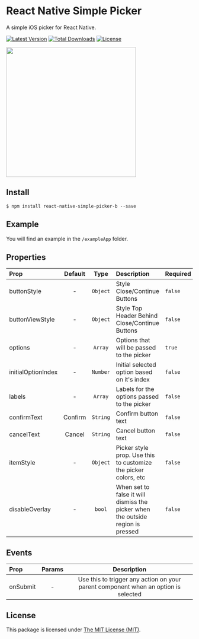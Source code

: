 # React Native Simple Picker

A simple iOS picker for React Native.

[![Latest Version](https://img.shields.io/npm/v/react-native-simple-picker.svg)](https://www.npmjs.com/package/react-native-simple-picker-b)
[![Total Downloads](https://img.shields.io/npm/dt/react-native-simple-picker.svg)](https://www.npmjs.com/package/react-native-simple-picker-b)
[![License](https://img.shields.io/npm/l/react-native-simple-picker.svg)](LICENSE)

[<img src="https://cloud.githubusercontent.com/assets/499192/14314055/79b56344-fbf5-11e5-9813-66a2d2a040c7.gif" width="350">](https://cloud.githubusercontent.com/assets/499192/14314055/79b56344-fbf5-11e5-9813-66a2d2a040c7.gif)

## Install

```
$ npm install react-native-simple-picker-b --save
```

## Example

You will find an example in the `/exampleApp` folder.

## Properties

| Prop  | Default  | Type | Description | Required |
| :------------ |:---------------:| :---------------:| :-----| :-----|
| buttonStyle | - | `Object` | Style Close/Continue Buttons | `false` |
| buttonViewStyle | - | `Object` | Style Top Header Behind Close/Continue Buttons | `false` |
| options | - | `Array` | Options that will be passed to the picker | `true`
| initialOptionIndex | - | `Number` | Initial selected option based on it's index | `false`
| labels | - | `Array` | Labels for the options passed to the picker | `false`
| confirmText | Confirm | `String` | Confirm button text | `false`
| cancelText | Cancel | `String` | Cancel button text | `false`
| itemStyle | - | `Object` | Picker style prop. Use this to customize the picker colors, etc | `false`
| disableOverlay | - | `bool` | When set to false it will dismiss the picker when the outside region is pressed | `false`

## Events 

| Prop  | Params  | Description |
| :------------ |:---------------:| :---------------:|
| onSubmit | - |  Use this to trigger any action on your parent component when an option is selected
## License

This package is licensed under [The MIT License (MIT)](LICENSE).
